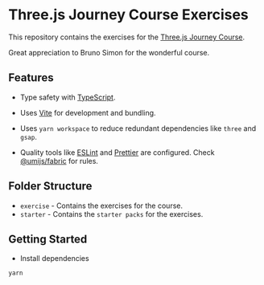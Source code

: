# Three.js Journey Course Exercises

This repository contains the exercises for the [Three.js Journey Course](https://threejs-journey.com/).

Great appreciation to Bruno Simon for the wonderful course.

## Features

- Type safety with [TypeScript](https://www.typescriptlang.org/).

- Uses [Vite](https://vitejs.dev/) for development and bundling.

- Uses `yarn workspace` to reduce redundant dependencies like `three` and `gsap`.

- Quality tools like [ESLint](https://eslint.org/) and [Prettier](https://prettier.io/) are configured. Check [@umijs/fabric](https://github.com/umijs/fabric/) for rules.

## Folder Structure

- `exercise` - Contains the exercises for the course.
- `starter` - Contains the `starter packs` for the exercises.

## Getting Started

- Install dependencies

```bash
yarn
```
